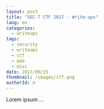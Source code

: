 ```yaml
---
layout: post
title: "SEC-T CTF 2017 - Write-ups"
lang: en
categories:
  - writeups
tags:
  - security
  - writeups
  - ctf
  - web
  - misc
date: 2017/09/15
thumbnail: /images/ctf.png
authorId: n
---
```

Lorem ipsum ...
